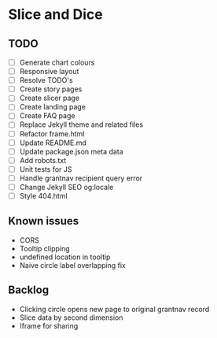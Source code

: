 # Slice and Dice

## TODO

- [ ] Generate chart colours
- [ ] Responsive layout
- [ ] Resolve TODO's
- [ ] Create story pages
- [ ] Create slicer page
- [ ] Create landing page
- [ ] Create FAQ page
- [ ] Replace Jekyll theme and related files
- [ ] Refactor frame.html
- [ ] Update README.md
- [ ] Update package.json meta data
- [ ] Add robots.txt
- [ ] Unit tests for JS
- [ ] Handle grantnav recipient query error
- [ ] Change Jekyll SEO og:locale
- [ ] Style 404.html

## Known issues

- CORS
- Tooltip clipping
- undefined location in tooltip
- Naive circle label overlapping fix

## Backlog

- Clicking circle opens new page to original grantnav record
- Slice data by second dimension
- Iframe for sharing